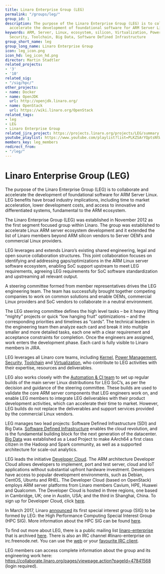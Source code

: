 ```yaml
---
title: Linaro Enterprise Group (LEG)
permalink: "/groups/leg/"
group_id: 1
description: The purpose of the Linaro Enterprise Group (LEG) is to collaborate and
  accelerate the development of foundational software for ARM Server Linux.
keywords: ARM, Server, Linux, ecosystem, silicon, Virtualization, Power Management,
  Security, Toolchain, Big Data, Software Defined Infrastructure
group_short_name: leg
group_long_name: Linaro Enterprise Group
icon: leg_icon.png
icon_hd: leg_icon_hd.png
director: Martin Stadtler
related_projects:
- '3'
- '10'
related_sig:
- "/sig/hpc/"
other_projects:
- name: Docker
- name: OpenJDK
  url: http://openjdk.linaro.org/
- name: OpenStack
  url: https://wiki.linaro.org/OpenStack
related_tags:
- leg
- LEG
- Linaro Enterprise Group
related_jira_project: https://projects.linaro.org/projects/LEG/summary
youtube_playlist: https://www.youtube.com/playlist?list=PLKZSArYQptsNtWUBuB2DcSEADXqJm6r12
members_key: leg_members
redirect_from:
- "/leg/"
---
```


# Linaro Enterprise Group (LEG)

The purpose of the Linaro Enterprise Group (LEG) is to collaborate and accelerate the development of foundational software for ARM Server Linux. LEG benefits have broad industry implications, including time to market acceleration, lower development costs, and access to innovative and differentiated systems, fundamental to the ARM ecosystem.

The Linaro Enterprise Group (LEG) was established in November 2012 as the first segment focused group within Linaro. The group was established to accelerate Linux ARM server ecosystem development and it extended the list of Linaro members beyond ARM silicon vendors to Server OEM’s and commercial Linux providers.

LEG leverages and extends Linaro’s existing shared engineering, legal and open source collaboration structures. This joint collaboration focuses on identifying and addressing gaps/optimizations in the ARM Linux server software ecosystem, enabling SoC support upstream to meet LEG requirements, agreeing LEG requirements for SoC software standardization and upstreaming all relevant output.

A steering committee formed from member representatives drives the LEG engineering team. The team has successfully brought together competing companies to work on common solutions and enable OEMs, commercial Linux providers and SoC vendors to collaborate in a neutral environment.

The LEG steering committee defines the high level tasks – be it heavy lifting “mighty” projects or quick “low hanging fruit” optimizations – and the corresponding priorities and timelines as “cards”. The technical leaders in the engineering team then analyze each card and break it into multiple smaller and more detailed tasks, each one with a clear requirement and acceptance constraints for completion. Once the engineers are assigned, work enters the development phase. Each card is fully visible to Linaro members in JIRA.

LEG leverages all Linaro core teams, including [Kernel](/core/kernel/), [Power Management](/core/power/), [Security](/core/security/), [Toolchain](/core/toolchain/) and [Virtualization](/core/virtualization/), who contribute to LEG activities with their expertise, resources and deliverables.

LEG also works closely with the [Automation & CI team](/core/ctt/) to set up regular builds of the main server Linux distributions for LEG SoC’s, as per the decision and guidance of the steering committee. These builds are used to validate the core ARM server components that LEG engineers work on, and enable LEG members to integrate LEG deliverables with their product development activities, which can accelerate their time to market. However, LEG builds do not replace the deliverables and support services provided by the commercial Linux vendors.

LEG manages two lead projects: Software Defined Infrastructure (SDI) and Big Data. [Software Defined Infrastructure](/projects/sdi/) enables the cloud revolution, and is the fundamental building block for the next generation of the datacenter. [Big Data](/projects/bigdata/) was established as a Lead Project to make AArch64 a first class citizen in the Hadoop and Spark community, as well as a supported architecture for scale-out analytics.

LEG leads the initiative [Developer Cloud](https://www.linaro.cloud/). The ARM architecture Developer Cloud allows developers to implement, port and test server, cloud and IoT applications without substantial upfront hardware investment. Developers have access to popular development environments, such as Debian, CentOS, Ubuntu and RHEL. The Developer Cloud (based on OpenStack) employs ARM server platforms from Linaro members Cavium, HPE, Huawei and Qualcomm. The Developer Cloud is hosted in three regions, one based in Cambridge, UK; one in Austin, USA; and the third in Shanghai, China. To sign up for Developer Cloud, click [here](https://register.linaro.cloud/).

In March 2017, Linaro [announced](/news/linaro-announces-fujitsus-collaboration-accelerate-high-performance-computing-arm/) its first special interest group (SIG) to be formed by LEG: the High Performance Computing Special Interest Group (HPC SIG). More information about the HPC SIG can be found [here](/sig/hpc/).

To find out more about LEG, there is a public mailing list [linaro-enterprise](http://lists.linaro.org/mailman/listinfo/linaro-enterprise) that is archived [here](http://lists.linaro.org/pipermail/linaro-enterprise/). There is also an IRC channel #linaro-enterprise on irc.freenode.net. You can use the [web](http://webchat.freenode.net/) or your [favourite IRC client](https://wiki.linaro.org/GettingInvolved/IRC).

LEG members can access complete information about the group and its engineering work here: https://collaborate.linaro.org/pages/viewpage.action?pageId=47841568 (login required).
